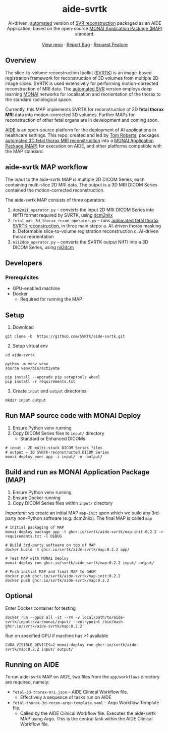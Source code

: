 <!-- PROJECT HEADING -->
<br />
<p align="center">
<h1 align="center">aide-svrtk</h1>
<p align="center">
  AI-driven, <a href="https://github.com/SVRTK/auto-proc-svrtk">automated</a> version of <a href="https://github.com/SVRTK/SVRTK">SVR reconstruction</a> packaged as an AIDE Application, based on 
  the open-source <a href="https://github.com/Project-MONAI/monai-deploy/blob/main/guidelines/monai-application-package.md">
  MONAI Application Package (MAP)</a> standard.
  <br />
  <br />
  <a href="https://github.com/SVRTK/aide-svrtk/">View repo</a>
  ·
  <a href="https://github.com/SVRTK/aide-svrtk/issues">Report Bug</a>
  ·
  <a href="https://github.com/SVRTK/aide-svrtk/issues">Request Feature</a>
  <br />
</p>

## Overview

The slice-to-volume reconstruction toolkit ([SVRTK](https://github.com/SVRTK/SVRTK)) is an image-based registration 
framework for reconstruction of 3D volumes from multiple 2D image slices. SVRTK is used extensively for performing 
motion-corrected reconstruction of MRI data. The [automated SVR](https://github.com/SVRTK/auto-proc-svrtk) version employs deep learning [MONAI](https://github.com/Project-MONAI/MONAI) networks for localisation and reorientation of the thorax to the standard radiological space.

Currently, this MAP implements SVRTK for reconstruction of 2D **fetal thorax MRI** data into motion-corrected 3D volumes. 
Further MAPs for reconstruction of other fetal organs are in development and coming soon.

[AIDE](https://www.aicentre.co.uk/platforms#view1) is an open-source platform for the deployment of AI applications in 
healthcare settings. This repo, created and led by [Tom Roberts](https://github.com/tomaroberts), packages [automated 
3D fetal thorax MRI reconstruction](https://github.com/SVRTK/auto-proc-svrtk) into a [MONAI Application Package (MAP)](https://github.com/Project-MONAI/monai-deploy) 
for execution on AIDE, and other platforms compatible with the MAP standard.

## aide-svrtk MAP workflow

The input to the aide-svrtk MAP is multiple 2D DICOM Series, each containing multi-slice 2D MRI data. The output is a 3D
MRI DICOM Series contained the motion-corrected reconstruction.

The aide-svrtk MAP consists of three operators:
1. `dcm2nii_operator.py` – converts the input 2D MRI DICOM Series into NIfTI format required by SVRTK, using 
[dcm2niix](https://github.com/rordenlab/dcm2niix)
2. `fetal_mri_3d_thorax_recon_operator.py` – runs [automated fetal thorax SVRTK reconstruction](https://github.com/SVRTK/auto-proc-svrtk), in three main steps:
   a. AI-driven thorax masking 
   b. Deformable slice-to-volume registration reconstruction
   c. AI-driven thorax reorientation
3. `nii2dcm_operator.py` – converts the SVRTK output NIfTI into a 3D DICOM Series, using 
[nii2dcm](https://github.com/tomaroberts/nii2dcm)

## Developers

### Prerequisites
- GPU-enabled machine
- Docker
   - Required for running the MAP

## Setup

1. Download
```shell
git clone -b  https://github.com/SVRTK/aide-svrtk.git
```

2. Setup virtual env
```shell
cd aide-svrtk

python -m venv venv
source venv/bin/activate

pip install --upgrade pip setuptools wheel
pip install -r requirements.txt
```

3. Create `input` and `output` directories
```shell
mkdir input output
```

## Run MAP source code with MONAI Deploy

1. Ensure Python venv running
2. Copy DICOM Series files to `input/` directory
   - Standard or Enhanced DICOMs

```shell
# input - 2D multi-stack DICOM Series files
# output – 3D SVRTK-reconstructed DICOM Series
monai-deploy exec app -i input/ -o -output/
```

## Build and run as MONAI Application Package (MAP)

1. Ensure Python venv running
2. Ensure Docker running
3. Copy DICOM Series files within `input/` directory

_Important:_ we create an initial MAP `map-init` upon which we build any 3rd-party non-Python software (e.g. dcm2niix). 
The final MAP is called `map`

```shell
# Initial packaging of MAP
monai-deploy package app -t ghcr.io/svrtk/aide-svrtk/map-init:0.2.2 -r requirements.txt -l DEBUG

# Build 3rd-party software on top of MAP
docker build -t ghcr.io/svrtk/aide-svrtk/map:0.2.2 app/

# Test MAP with MONAI Deploy
monai-deploy run ghcr.io/svrtk/aide-svrtk/map:0.2.2 input/ output/

# Push initial MAP and final MAP to GHCR
docker push ghcr.io/svrtk/aide-svrtk/map-init:0.2.2
docker push ghcr.io/svrtk/aide-svrtk/map:0.2.2
```

## Optional

Enter Docker container for testing

```shell
docker run --gpus all -it --rm -v local/path/to/aide-svrtk/input:/var/monai/input/ --entrypoint /bin/bash ghcr.io/svrtk/aide-svrtk/map:0.2.2
```

Run on specified GPU if machine has >1 available

```shell
CUDA_VISIBLE_DEVICES=2 monai-deploy run ghcr.io/svrtk/aide-svrtk/map:0.2.2 input/ output/
```

## Running on AIDE
To run aide-svrtk MAP on AIDE, two files from the `app/workflows` directory are required, namely:
- `fetal-3d-thorax-mri.json` – AIDE Clinical Workflow file.
  - Effectively a sequence of tasks run on AIDE
- `fetal-thorax-3d-recon-argo-template.yaml` – Argo Workflow Template file.
  - Called by the AIDE Clinical Workflow file. Executes the aide-svrtk MAP using Argo. This is the central task within 
  the AIDE Clinical Workflow file.
